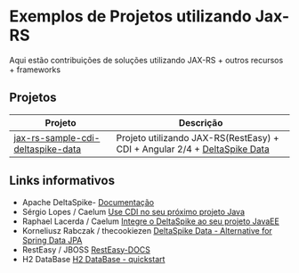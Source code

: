 # Exemplos de Projetos utilizando Jax-RS

Aqui estão contribuições de soluções utilizando JAX-RS + outros recursos + frameworks

## Projetos

Projeto         | Descrição
--------------- | -------------
[jax-rs-sample-cdi-deltaspike-data](https://github.com/SouJava-Rio/soujava-rio-labs/tree/master/jax-rs-samples/Jax-rs-deltaspike-angular2-4) | Projeto utilizando JAX-RS(RestEasy) + CDI + Angular 2/4 + [DeltaSpike Data](https://deltaspike.apache.org/documentation/data.html)


## Links informativos

* Apache DeltaSpike- [Documentação](https://deltaspike.apache.org/documentation/)
* Sérgio Lopes / Caelum [Use CDI no seu próximo projeto Java](http://blog.caelum.com.br/use-cdi-no-seu-proximo-projeto-java/)
* Raphael Lacerda / Caelum [Integre o DeltaSpike ao seu projeto JavaEE](http://blog.caelum.com.br/integre-o-deltaspike-ao-seu-projeto-javaee/)
* Korneliusz Rabczak / thecookiezen [DeltaSpike Data - Alternative for Spring Data JPA](http://thecookiezen.com/blog/2016/10/27/deltaspike-data-alternative-for-spring-data-jpa/)
* RestEasy / JBOSS [RestEasy-DOCS](http://resteasy.jboss.org/docs)
* H2 DataBase [H2 DataBase - quickstart](http://www.h2database.com/html/quickstart.html)
